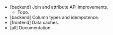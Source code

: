 * [backend] Join and attribute API improvements.
	* Topo.
* [backend] Column types and idempotence.
* [frontend] Data caches.
* [all] Documentation.
